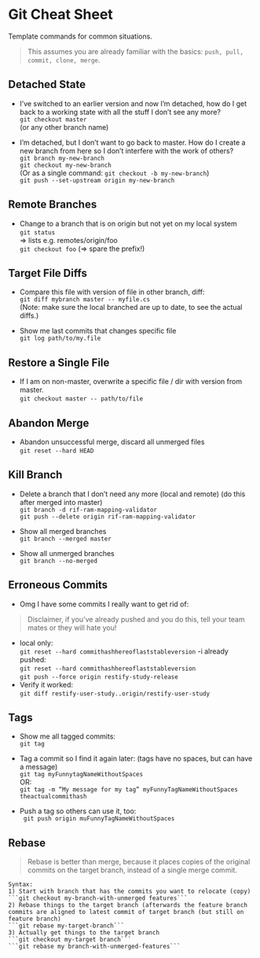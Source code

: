 # Git Cheat Sheet

Template commands for common situations.

 > This assumes you are already familiar with the basics: ```push, pull, commit, clone, merge```.

## Detached State

 * I’ve switched to an earlier version and now I’m detached, how do I get back to a working state with all the stuff I don’t see any more?  
```git checkout master```  
(or any other branch name)

 * I’m detached, but I don’t want to go back to master. How do I create a new branch from here so I don’t interfere with the work of others?   
```git branch my-new-branch```  
```git checkout my-new-branch```  
(Or as a single command: ```git checkout -b my-new-branch```)  
```git push --set-upstream origin my-new-branch```

## Remote Branches

 * Change to a branch that is on origin but not yet on my local system  
```git status```  
 => lists e.g. remotes/origin/foo  
```git checkout foo``` (=> spare the prefix!)

## Target File Diffs

 * Compare this file with version of file in other branch, diff:  
```git diff mybranch master -- myfile.cs```  
(Note: make sure the local branched are up to date, to see the actual diffs.)

 * Show me last commits that changes specific file  
```git log path/to/my.file```

## Restore a Single File

 * If I am on non-master, overwrite a specific file / dir with version from master.  
```git checkout master -- path/to/file```

## Abandon Merge

 * Abandon unsuccessful merge, discard all unmerged files  
```git reset --hard HEAD```

## Kill Branch

 * Delete a branch that I don’t need any more (local and remote) (do this after merged into master)  
```git branch -d rif-ram-mapping-validator```  
```git push --delete origin rif-ram-mapping-validator```

 * Show all merged branches  
```git branch --merged master```

 * Show all unmerged branches  
```git branch --no-merged```

## Erroneous Commits

 * Omg I have some commits I really want to get rid of:  

 > Disclaimer, if you’ve already pushed and you do this, tell your team mates or they will hate you! 
   - local only:  
	```git reset --hard commithashhereoflaststableversion```
   -i already pushed:  
	```git reset --hard commithashhereoflaststableversion```  
	```git push --force origin restify-study-release```
   - Verify it worked:  
	```git diff restify-user-study..origin/restify-user-study```

## Tags

 * Show me all tagged commits:  
	```git tag```

 * Tag a commit so I find it again later: (tags have no spaces, but can have a message)  
	```git tag myFunnytagNameWithoutSpaces```  
	OR:  
	```git tag -m “My message for my tag” myFunnyTagNameWithoutSpaces theactualcommithash```

 * Push a tag so others can use it, too:  
```	git push origin muFunnyTagNameWithoutSpaces```

## Rebase

 > Rebase is better than merge, because it places copies of the original commits on the target branch, instead of a single merge commit.

	Syntax:
	1) Start with branch that has the commits you want to relocate (copy)  
	```git checkout my-branch-with-unmerged features```
	2) Rebase things to the target branch (afterwards the feature branch commits are aligned to latest commit of target branch (but still on feature branch)  
	```git rebase my-target-branch```
	3) Actually get things to the target branch  
	```git checkout my-target branch```  
	```git rebase my branch-with-unmerged-features```
		
